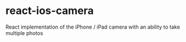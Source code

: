 # react-ios-camera
React implementation of the iPhone / iPad camera with an ability to take multiple photos
